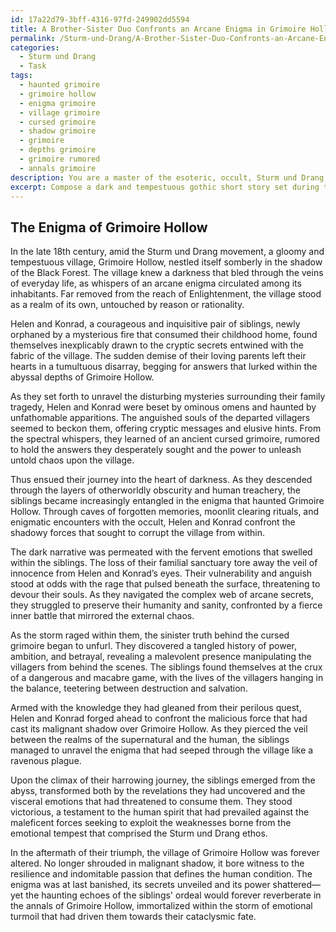 ```yaml
---
id: 17a22d79-3bff-4316-97fd-249902dd5594
title: A Brother-Sister Duo Confronts an Arcane Enigma in Grimoire Hollow
permalink: /Sturm-und-Drang/A-Brother-Sister-Duo-Confronts-an-Arcane-Enigma-in-Grimoire-Hollow/
categories:
  - Sturm und Drang
  - Task
tags:
  - haunted grimoire
  - grimoire hollow
  - enigma grimoire
  - village grimoire
  - cursed grimoire
  - shadow grimoire
  - grimoire
  - depths grimoire
  - grimoire rumored
  - annals grimoire
description: You are a master of the esoteric, occult, Sturm und Drang, you complete tasks to the absolute best of your ability, no matter if you think you were not trained to do the task specifically, you will attempt to do it anyways, since you have performed the tasks you are given with great mastery, accuracy, and deep understanding of what is requested. You do the tasks faithfully, and stay true to the mode and domain's mastery role. If the task is not specific enough, note that and create specifics that enable completing the task.
excerpt: Compose a dark and tempestuous gothic short story set during the Sturm und Drang movement, weaving a complex narrative centered upon a cryptic arcane enigma shrouded in secrecy. The tale must delve deeply into the psychological turmoil and emotive chaos experienced by the protagonists as they unravel the occult mystery that has gripped a small village, juxtaposing the supernatural and the human condition within the vivid and dramatic backdrop of the period. Ensure that the story encapsulates the volatile atmosphere and enlightening social commentary of the era, while invoking the haunting mystical elements that capture the essence of Sturm und Drang.
---
```


## The Enigma of Grimoire Hollow

In the late 18th century, amid the Sturm und Drang movement, a gloomy and tempestuous village, Grimoire Hollow, nestled itself somberly in the shadow of the Black Forest. The village knew a darkness that bled through the veins of everyday life, as whispers of an arcane enigma circulated among its inhabitants. Far removed from the reach of Enlightenment, the village stood as a realm of its own, untouched by reason or rationality.

Helen and Konrad, a courageous and inquisitive pair of siblings, newly orphaned by a mysterious fire that consumed their childhood home, found themselves inexplicably drawn to the cryptic secrets entwined with the fabric of the village. The sudden demise of their loving parents left their hearts in a tumultuous disarray, begging for answers that lurked within the abyssal depths of Grimoire Hollow.

As they set forth to unravel the disturbing mysteries surrounding their family tragedy, Helen and Konrad were beset by ominous omens and haunted by unfathomable apparitions. The anguished souls of the departed villagers seemed to beckon them, offering cryptic messages and elusive hints. From the spectral whispers, they learned of an ancient cursed grimoire, rumored to hold the answers they desperately sought and the power to unleash untold chaos upon the village.

Thus ensued their journey into the heart of darkness. As they descended through the layers of otherworldly obscurity and human treachery, the siblings became increasingly entangled in the enigma that haunted Grimoire Hollow. Through caves of forgotten memories, moonlit clearing rituals, and enigmatic encounters with the occult, Helen and Konrad confront the shadowy forces that sought to corrupt the village from within.

The dark narrative was permeated with the fervent emotions that swelled within the siblings. The loss of their familial sanctuary tore away the veil of innocence from Helen and Konrad’s eyes. Their vulnerability and anguish stood at odds with the rage that pulsed beneath the surface, threatening to devour their souls. As they navigated the complex web of arcane secrets, they struggled to preserve their humanity and sanity, confronted by a fierce inner battle that mirrored the external chaos.

As the storm raged within them, the sinister truth behind the cursed grimoire began to unfurl. They discovered a tangled history of power, ambition, and betrayal, revealing a malevolent presence manipulating the villagers from behind the scenes. The siblings found themselves at the crux of a dangerous and macabre game, with the lives of the villagers hanging in the balance, teetering between destruction and salvation.

Armed with the knowledge they had gleaned from their perilous quest, Helen and Konrad forged ahead to confront the malicious force that had cast its malignant shadow over Grimoire Hollow. As they pierced the veil between the realms of the supernatural and the human, the siblings managed to unravel the enigma that had seeped through the village like a ravenous plague.

Upon the climax of their harrowing journey, the siblings emerged from the abyss, transformed both by the revelations they had uncovered and the visceral emotions that had threatened to consume them. They stood victorious, a testament to the human spirit that had prevailed against the maleficent forces seeking to exploit the weaknesses borne from the emotional tempest that comprised the Sturm und Drang ethos.

In the aftermath of their triumph, the village of Grimoire Hollow was forever altered. No longer shrouded in malignant shadow, it bore witness to the resilience and indomitable passion that defines the human condition. The enigma was at last banished, its secrets unveiled and its power shattered—yet the haunting echoes of the siblings' ordeal would forever reverberate in the annals of Grimoire Hollow, immortalized within the storm of emotional turmoil that had driven them towards their cataclysmic fate.
